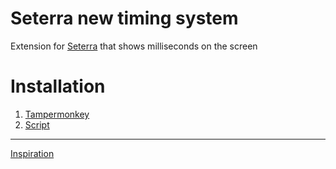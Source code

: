 # Seterra new timing system
Extension for [Seterra](https://www.geoguessr.com/seterra/) that shows milliseconds on the screen
# Installation
1. [Tampermonkey](https://chrome.google.com/webstore/detail/tampermonkey/dhdgffkkebhmkfjojejmpbldmpobfkfo)
2. [Script](https://github.com/Sinskiy/seterra-new-timing-system/raw/main/download.user.js)
---
[Inspiration](https://github.com/dphdmn)

